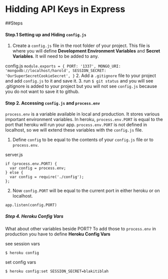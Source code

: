 # Hidding API Keys in Express

##Steps

#### Step.1 Setting up and Hiding ```config.js```
1. Create a ```config.js``` file in the root folder of your project. This file is where you will define **Development Environment Variables** and **Secret Variables**. It will need to be added to any.

  config.js
    ```
    module.exports = {
      PORT: '1337',
      MONGO_URI: 'mongodb://localhost/harold',
      SESSION_SECRET: 'OurSuperSecretCookieSecret',
    }
    ```
2. Add a ```.gitignore``` file to your project and add ```config.js``` to it and save it.
3. run ```$ git status``` and you will see .gitignore is added to your project but you will not see ```config.js``` because you do not want to save it to github.

#### Step 2. Accessing ```config.js``` and ```process.env```
```process.env``` is a variable available in local and production. It stores various important environment variables. In heroku, ```process.env.PORT``` is equal to the port that heroku will run your app. ```process.env.PORT``` is not defined in localhost, so we will extend these variables with the ```config.js``` file.

1. Define ```config``` to be equal to the contents of your ```config.js``` file or to ```process.env```.

  server.js
  ```
  if (process.env.PORT) {
    var config = process.env;
  } else {
    var config = require('./config');
  };
  ```

2. Now ```config.PORT``` will be equal to the current port in either heroku or on localhost.

  ```
  app.listen(config.PORT)
  ```

##### Step 4. Heroku Config Vars

What about other variables beside PORT? To add those to ```process.env``` in production you have to define **Heroku Config Vars**

see session vars
```
$ heroku config
```
set config vars
```
$ heroku config:set SESSION_SECRET=blakitiblah
```
